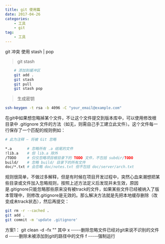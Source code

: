 ```yaml
---
title: git 使用篇
date: 2017-04-26
categories:
    - 工具
    - git
tag:
    - 工具
---
```

git 冲突 使用 stash | pop
<!--more-->

> git stash

```bash
    # 添加到缓冲区
    git add .
    git stash
    git pull
    git stash pop
```

> 生成密钥

```bash
ssh-keygen -t rsa -b 4096 -C "your_email@example.com"
```

在git中如果想忽略掉某个文件，不让这个文件提交到版本库中，可以使用修改根目录中 .gitignore 文件的方法（如无，则需自己手工建立此文件）。这个文件每一行保存了一个匹配的规则例如：

```bash
# 此为注释 – 将被 Git 忽略
 
*.a       # 忽略所有 .a 结尾的文件
!lib.a    # 但 lib.a 除外
/TODO     # 仅仅忽略项目根目录下的 TODO 文件，不包括 subdir/TODO
build/    # 忽略 build/ 目录下的所有文件
doc/*.txt # 会忽略 doc/notes.txt 但不包括 doc/server/arch.txt
```

规则很简单，不做过多解释，但是有时候在项目开发过程中，突然心血来潮想把某些目录或文件加入忽略规则，按照上述方法定义后发现并未生效，原因是.gitignore只能忽略那些原来没有被track的文件，如果某些文件已经被纳入了版本管理中，则修改.gitignore是无效的。那么解决方法就是先把本地缓存删除（改变成未track状态），然后再提交：

```bash
git rm -r --cached .
git add .
git commit -m 'update .gitignore'
```

方案1：
git clean  -d  -fx ""
其中 
x  -----删除忽略文件已经对git来说不识别的文件
d  -----删除未被添加到git的路径中的文件
f  -----强制运行
